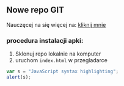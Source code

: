 
## Nowe repo GIT

Nauczęcej na się więcej  na:
[kliknij mnie](http://wsb.pl)


### procedura instalacji apki:
1. Sklonuj repo lokalnie na komputer
2. uruchom ``` index.html ``` w przegladarce

```javascript
var s = "JavaScript syntax highlighting";
alert(s);
```
